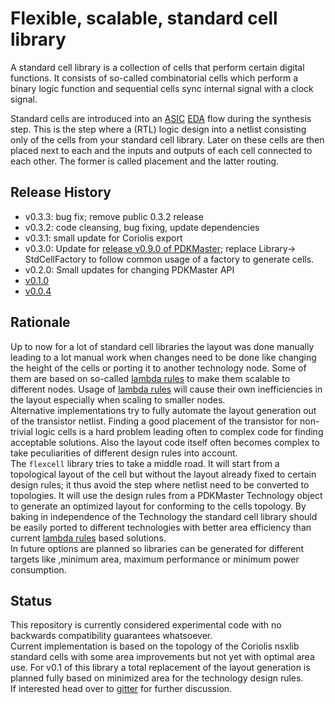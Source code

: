 # Flexible, scalable, standard cell library

A standard cell library is a collection of cells that perform certain digital functions. It consists of so-called combinatorial cells which perform a binary logic function and sequential cells sync internal signal with a clock signal.

Standard cells are introduced into an [ASIC](https://en.wikipedia.org/wiki/Application-specific_integrated_circuit) [EDA](https://en.wikipedia.org/wiki/Electronic_design_automation) flow during the synthesis step. This is the step where a (RTL) logic design into a netlist consisting only of the cells from your standard cell library. Later on these cells are then placed next to each and the inputs and outputs of each cell connected to each other. The former is called placement and the latter routing.

## Release History

* v0.3.3: bug fix; remove public 0.3.2 release
* v0.3.2: code cleansing, bug fixing, update dependencies
* v0.3.1: small update for Coriolis export
* v0.3.0: Update for [release v0.9.0 of PDKMaster](https://gitlab.com/Chips4Makers/PDKMaster/-/blob/v0.9.0/ReleaseNotes/v0.9.0.md); replace Library-> StdCellFactory to follow common usage of a factory to generate cells.
* v0.2.0: Small updates for changing PDKMaster API
* [v0.1.0](https://gitlab.com/Chips4Makers/c4m-flexcell/-/blob/v0.1.0/ReleaseNotes/v0.1.0.md)
* [v0.0.4](https://gitlab.com/Chips4Makers/c4m-flexcell/-/blob/v0.1.0/ReleaseNotes/v0.0.4.md)

## Rationale

Up to now for a lot of standard cell libraries the layout was done manually leading to a lot manual work when changes need to be done like changing the height of the cells or porting it to another technology node. Some of them are based on so-called [lambda rules](http://www.electronics-tutorial.net/Digital-CMOS-Design/CMOS-Layout-Design/CMOS-lambda-Design-Rules/) to make them scalable to different nodes. Usage of [lambda rules](http://www.electronics-tutorial.net/Digital-CMOS-Design/CMOS-Layout-Design/CMOS-lambda-Design-Rules/) will cause their own inefficiencies in the layout especially when scaling to smaller nodes.  
Alternative implementations try to fully automate the layout generation out of the transistor netlist. Finding a good placement of the transistor for non-trivial logic cells is a hard problem leading often to complex code for finding acceptable solutions. Also the layout code itself often becomes complex to take peculiarities of different design rules into account.  
The `flexcell` library tries to take a middle road. It will start from a topological layout of the cell but without the layout already fixed to certain design rules; it thus avoid the step where netlist need to be converted to topologies. It will use the design rules from a PDKMaster Technology object to generate an optimized layout for conforming to the cells topology. By baking in independence of the Technology the standard cell library should be easily ported to different technologies with better area efficiency than current [lambda rules](http://www.electronics-tutorial.net/Digital-CMOS-Design/CMOS-Layout-Design/CMOS-lambda-Design-Rules/) based solutions.  
In future options are planned so libraries can be generated for different targets like ,minimum area, maximum performance or minimum power consumption.

## Status

This repository is currently considered experimental code with no backwards compatibility guarantees whatsoever.  
Current implementation is based on the topology of the Coriolis nsxlib standard cells with some area improvements but not yet with optimal area use. For v0.1 of this library a total replacement of the layout generation is planned fully based on minimized area for the technology design rules.  
If interested head over to [gitter](https://gitter.im/Chips4Makers/community) for further discussion.
